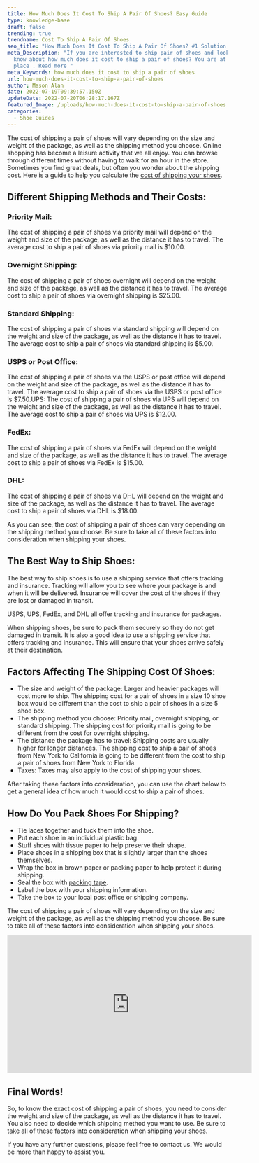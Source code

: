 ```yaml
---
title: How Much Does It Cost To Ship A Pair Of Shoes? Easy Guide
type: knowledge-base
draft: false
trending: true
trendname: Cost To Ship A Pair Of Shoes
seo_title: "How Much Does It Cost To Ship A Pair Of Shoes? #1 Solution 2022"
meta_Description: "If you are interested to ship pair of shoes and looking to
  know about how much does it cost to ship a pair of shoes? You are at ultimate
  place . Read more "
meta_Keywords: how much does it cost to ship a pair of shoes
url: how-much-does-it-cost-to-ship-a-pair-of-shoes
author: Mason Alan
date: 2022-07-19T09:39:57.150Z
updateDate: 2022-07-20T06:28:17.167Z
featured_Image: /uploads/how-much-does-it-cost-to-ship-a-pair-of-shoes.webp
categories:
  - Shoe Guides
---
```

The cost of shipping a pair of shoes will vary depending on the size and weight of the package, as well as the shipping method you choose. Online shopping has become a leisure activity that we all enjoy. You can browse through different times without having to walk for an hour in the store. Sometimes you find great deals, but often you wonder about the shipping cost. Here is a guide to help you calculate the [cost of shipping your shoes](https://shoesspy.com/how-much-does-it-cost-to-ship-a-pair-of-shoes/).

## Different Shipping Methods and Their Costs:

### Priority Mail:

The cost of shipping a pair of shoes via priority mail will depend on the weight and size of the package, as well as the distance it has to travel. The average cost to ship a pair of shoes via priority mail is $10.00.

### Overnight Shipping:

The cost of shipping a pair of shoes overnight will depend on the weight and size of the package, as well as the distance it has to travel. The average cost to ship a pair of shoes via overnight shipping is $25.00.

### Standard Shipping:

The cost of shipping a pair of shoes via standard shipping will depend on the weight and size of the package, as well as the distance it has to travel. The average cost to ship a pair of shoes via standard shipping is $5.00.

### USPS or Post Office:

The cost of shipping a pair of shoes via the USPS or post office will depend on the weight and size of the package, as well as the distance it has to travel. The average cost to ship a pair of shoes via the USPS or post office is $7.50.UPS: The cost of shipping a pair of shoes via UPS will depend on the weight and size of the package, as well as the distance it has to travel. The average cost to ship a pair of shoes via UPS is $12.00.

### FedEx:

The cost of shipping a pair of shoes via FedEx will depend on the weight and size of the package, as well as the distance it has to travel. The average cost to ship a pair of shoes via FedEx is $15.00.

### DHL:

The cost of shipping a pair of shoes via DHL will depend on the weight and size of the package, as well as the distance it has to travel. The average cost to ship a pair of shoes via DHL is $18.00.

As you can see, the cost of shipping a pair of shoes can vary depending on the shipping method you choose. Be sure to take all of these factors into consideration when shipping your shoes.

## The Best Way to Ship Shoes:

The best way to ship shoes is to use a shipping service that offers tracking and insurance. Tracking will allow you to see where your package is and when it will be delivered. Insurance will cover the cost of the shoes if they are lost or damaged in transit.

USPS, UPS, FedEx, and DHL all offer tracking and insurance for packages.

When shipping shoes, be sure to pack them securely so they do not get damaged in transit. It is also a good idea to use a shipping service that offers tracking and insurance. This will ensure that your shoes arrive safely at their destination.

## Factors Affecting The Shipping Cost Of Shoes:

* The size and weight of the package: Larger and heavier packages will cost more to ship. The shipping cost for a pair of shoes in a size 10 shoe box would be different than the cost to ship a pair of shoes in a size 5 shoe box.
* The shipping method you choose: Priority mail, overnight shipping, or standard shipping. The shipping cost for priority mail is going to be different from the cost for overnight shipping.
* The distance the package has to travel: Shipping costs are usually higher for longer distances. The shipping cost to ship a pair of shoes from New York to California is going to be different from the cost to ship a pair of shoes from New York to Florida.
* Taxes: Taxes may also apply to the cost of shipping your shoes.

After taking these factors into consideration, you can use the chart below to get a general idea of how much it would cost to ship a pair of shoes.

## How Do You Pack Shoes For Shipping?

* Tie laces together and tuck them into the shoe.
* Put each shoe in an individual plastic bag.
* Stuff shoes with tissue paper to help preserve their shape.
* Place shoes in a shipping box that is slightly larger than the shoes themselves.
* Wrap the box in brown paper or packing paper to help protect it during shipping.
* Seal the box with <a href="https://medium.com/@mspackaginguk/different-types-of-packaging-tape-their-benefits-c14860f7f3ac" target="_blank" rel = "nofollow" rel="noopener">packing tape</a>.
* Label the box with your shipping information.
* Take the box to your local post office or shipping company.

The cost of shipping a pair of shoes will vary depending on the size and weight of the package, as well as the shipping method you choose. Be sure to take all of these factors into consideration when shipping your shoes.

<iframe width="560" height="315" src="https://www.youtube.com/embed/Y5G6BuzR4TI" title="YouTube video player" frameborder="0" allow="accelerometer; autoplay; clipboard-write; encrypted-media; gyroscope; picture-in-picture" allowfullscreen></iframe>

## Final Words!

So, to know the exact cost of shipping a pair of shoes, you need to consider the weight and size of the package, as well as the distance it has to travel. You also need to decide which shipping method you want to use. Be sure to take all of these factors into consideration when shipping your shoes.

If you have any further questions, please feel free to contact us. We would be more than happy to assist you.